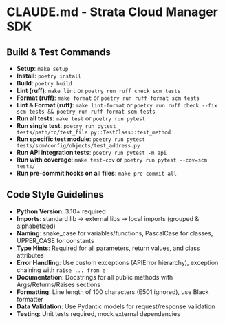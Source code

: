 # CLAUDE.md - Strata Cloud Manager SDK

## Build & Test Commands
- **Setup**: `make setup`
- **Install**: `poetry install`
- **Build**: `poetry build`
- **Lint (ruff)**: `make lint` or `poetry run ruff check scm tests`
- **Format (ruff)**: `make format` or `poetry run ruff format scm tests`
- **Lint & Format (ruff)**: `make lint-format` or `poetry run ruff check --fix scm tests && poetry run ruff format scm tests`
- **Run all tests**: `make test` or `poetry run pytest`
- **Run single test**: `poetry run pytest tests/path/to/test_file.py::TestClass::test_method`
- **Run specific test module**: `poetry run pytest tests/scm/config/objects/test_address.py`
- **Run API integration tests**: `poetry run pytest -m api`
- **Run with coverage**: `make test-cov` or `poetry run pytest --cov=scm tests/`
- **Run pre-commit hooks on all files**: `make pre-commit-all`

## Code Style Guidelines
- **Python Version**: 3.10+ required
- **Imports**: standard lib → external libs → local imports (grouped & alphabetized)
- **Naming**: snake_case for variables/functions, PascalCase for classes, UPPER_CASE for constants
- **Type Hints**: Required for all parameters, return values, and class attributes
- **Error Handling**: Use custom exceptions (APIError hierarchy), exception chaining with `raise ... from e`
- **Documentation**: Docstrings for all public methods with Args/Returns/Raises sections
- **Formatting**: Line length of 100 characters (E501 ignored), use Black formatter
- **Data Validation**: Use Pydantic models for request/response validation
- **Testing**: Unit tests required, mock external dependencies
